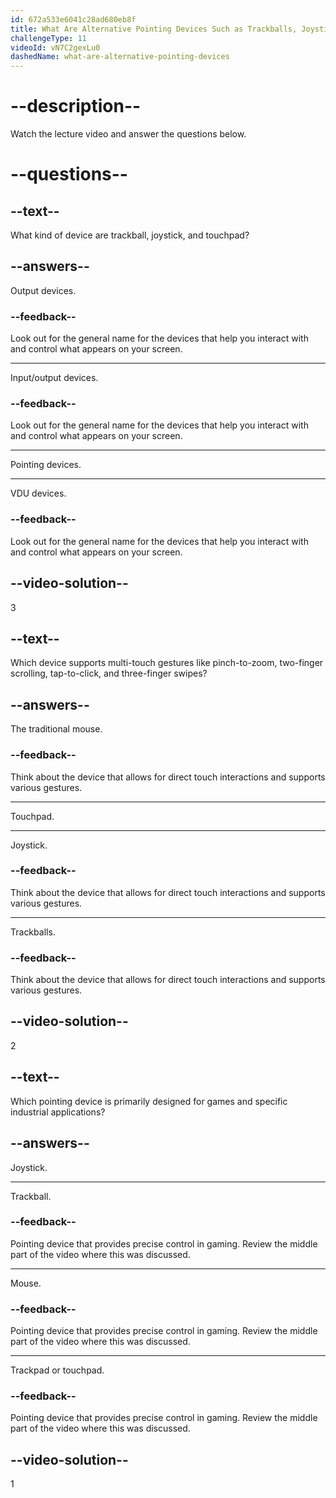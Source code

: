 ```yaml
---
id: 672a533e6041c28ad680eb8f
title: What Are Alternative Pointing Devices Such as Trackballs, Joysticks, and Touchpads Used For?
challengeType: 11
videoId: vN7C2gexLu0
dashedName: what-are-alternative-pointing-devices
---
```


# --description--

Watch the lecture video and answer the questions below.

# --questions--

## --text--

What kind of device are trackball, joystick, and touchpad?

## --answers--

Output devices.

### --feedback--

Look out for the general name for the devices that help you interact with and control what appears on your screen.

---

Input/output devices.

### --feedback--

Look out for the general name for the devices that help you interact with and control what appears on your screen.

---

Pointing devices.

---

VDU devices.

### --feedback--

Look out for the general name for the devices that help you interact with and control what appears on your screen.

## --video-solution--

3

## --text--

Which device supports multi-touch gestures like pinch-to-zoom, two-finger scrolling, tap-to-click, and three-finger swipes?

## --answers--

The traditional mouse.

### --feedback--

Think about the device that allows for direct touch interactions and supports various gestures.

---

Touchpad.

---

Joystick.

### --feedback--

Think about the device that allows for direct touch interactions and supports various gestures.

---

Trackballs.

### --feedback--

Think about the device that allows for direct touch interactions and supports various gestures.

## --video-solution--

2

## --text--

Which pointing device is primarily designed for games and specific industrial applications?

## --answers--

Joystick.

---

Trackball.

### --feedback--

Pointing device that provides precise control in gaming. Review the middle part of the video where this was 
discussed.

---

Mouse.

### --feedback--

Pointing device that provides precise control in gaming. Review the middle part of the video where this was discussed.

---

Trackpad or touchpad.

### --feedback--

Pointing device that provides precise control in gaming. Review the middle part of the video where this was discussed.

## --video-solution--

1
